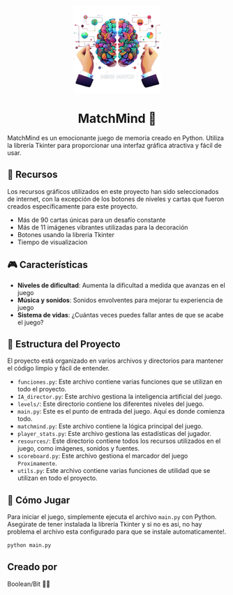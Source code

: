 <p align="center">
  <img src="Mind_Match/resources/others/logo.png" alt="Logo del juego" width="200"/>
</p>

<h1 align="center">MatchMind 🧠</h1>

MatchMind es un emocionante juego de memoria creado en Python. Utiliza la librería Tkinter para proporcionar una interfaz gráfica atractiva y fácil de usar.

## 🎨 Recursos 

Los recursos gráficos utilizados en este proyecto han sido seleccionados de internet, con la excepción de los botones de niveles y cartas que fueron creados específicamente para este proyecto.

- Más de 90 cartas únicas para un desafío constante
- Más de 11 imágenes vibrantes utilizadas para la decoración
- Botones usando la libreria Tkinter
- Tiempo de visualizacion

## 🎮 Características 

- **Niveles de dificultad**: Aumenta la dificultad a medida que avanzas en el juego
- **Música y sonidos**: Sonidos envolventes para mejorar tu experiencia de juego
- **Sistema de vidas**: ¿Cuántas veces puedes fallar antes de que se acabe el juego?

## 📁 Estructura del Proyecto

El proyecto está organizado en varios archivos y directorios para mantener el código limpio y fácil de entender.

- `funciones.py`: Este archivo contiene varias funciones que se utilizan en todo el proyecto.
- `IA_director.py`: Este archivo gestiona la inteligencia artificial del juego.
- `levels/`: Este directorio contiene los diferentes niveles del juego.
- `main.py`: Este es el punto de entrada del juego. Aquí es donde comienza todo.
- `matchmind.py`: Este archivo contiene la lógica principal del juego.
- `player_stats.py`: Este archivo gestiona las estadísticas del jugador.
- `resources/`: Este directorio contiene todos los recursos utilizados en el juego, como imágenes, sonidos y fuentes.
- `scoreboard.py`: Este archivo gestiona el marcador del juego `Proximamente`.
- `utils.py`: Este archivo contiene varias funciones de utilidad que se utilizan en todo el proyecto.

## 🎲 Cómo Jugar

Para iniciar el juego, simplemente ejecuta el archivo `main.py` con Python. Asegúrate de tener instalada la librería Tkinter y si no es asi, no hay problema el archivo esta configurado para que se instale automaticamente!.

```sh
python main.py
```

## Creado por

Boolean/Bit 👨‍💻
